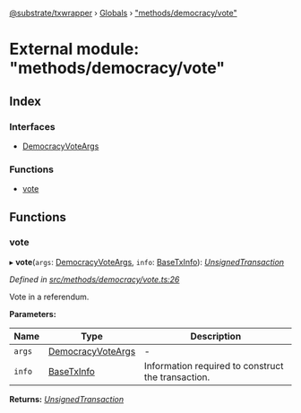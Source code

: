[@substrate/txwrapper](../README.md) › [Globals](../globals.md) › ["methods/democracy/vote"](_methods_democracy_vote_.md)

# External module: "methods/democracy/vote"

## Index

### Interfaces

* [DemocracyVoteArgs](../interfaces/_methods_democracy_vote_.democracyvoteargs.md)

### Functions

* [vote](_methods_democracy_vote_.md#vote)

## Functions

###  vote

▸ **vote**(`args`: [DemocracyVoteArgs](../interfaces/_methods_democracy_vote_.democracyvoteargs.md), `info`: [BaseTxInfo](../interfaces/_util_types_.basetxinfo.md)): *[UnsignedTransaction](../interfaces/_util_types_.unsignedtransaction.md)*

*Defined in [src/methods/democracy/vote.ts:26](https://github.com/paritytech/txwrapper/blob/c530205/src/methods/democracy/vote.ts#L26)*

Vote in a referendum.

**Parameters:**

Name | Type | Description |
------ | ------ | ------ |
`args` | [DemocracyVoteArgs](../interfaces/_methods_democracy_vote_.democracyvoteargs.md) | - |
`info` | [BaseTxInfo](../interfaces/_util_types_.basetxinfo.md) | Information required to construct the transaction.  |

**Returns:** *[UnsignedTransaction](../interfaces/_util_types_.unsignedtransaction.md)*
